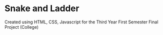# Snake and Ladder
Created using HTML, CSS, Javascript for the Third Year First Semester Final Project (College)
